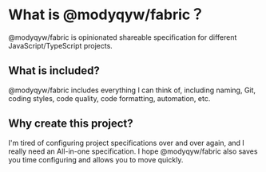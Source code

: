# What is @modyqyw/fabric？

@modyqyw/fabric is opinionated shareable specification for different JavaScript/TypeScript projects.

## What is included?

@modyqyw/fabric includes everything I can think of, including naming, Git, coding styles, code quality, code formatting, automation, etc.

## Why create this project?

I'm tired of configuring project specifications over and over again, and I really need an All-in-one specification. I hope @modyqyw/fabric also saves you time configuring and allows you to move quickly.
